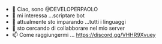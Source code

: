 - 👋 Ciao, sono @DEVELOPERPAOLO
- 👀 mi interessa ...scriptare bot 
- 🌱 attualmente sto imparando ...tutti i linguaggi
- 💞️ sto cercando di collabborare nel mio server
- 📫 Come raggiungermi ... https://discord.gg/VHHR9Xvuey


<!---
DEVELOPERPAOLO/DEVELOPERPAOLO is a ✨ special ✨ repository because its `README.md` (this file) appears on your GitHub profile.
You can click the Preview link to take a look at your changes.
--->
